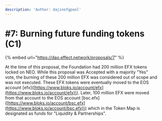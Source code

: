 ```yaml
---
description: 'Author: dajinofgpool'
---
```


# \#7: Burning future funding tokens \(C1\)

{% embed url="https://dao.effect.network/proposals/7" %}

At the time of this proposal, the Foundation had 200 million EFX tokens locked on NEO. While this proposal was Accepted with a majority "Yes" vote, the burning of these 200 million EFX was considered out of scope and was not executed. These EFX tokens were eventually moved to the EOS account \[efx\]\([https://www.bloks.io/account/efx](https://www.bloks.io/account/efx)\). Later, 100 million EFX were moved from that account to the EOS account \[bsc.efx\]\([https://www.bloks.io/account/bsc.efx](https://www.bloks.io/account/bsc.efx)\) which in the Token Map is designated as funds for "Liquidity & Partnerships".



